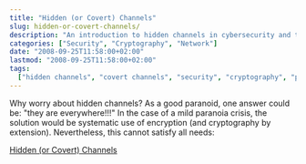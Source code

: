 ```yaml
---
title: "Hidden (or Covert) Channels"
slug: hidden-or-covert-channels/
description: "An introduction to hidden channels in cybersecurity and their implications for information security and privacy."
categories: ["Security", "Cryptography", "Network"]
date: "2008-09-25T11:58:00+02:00"
lastmod: "2008-09-25T11:58:00+02:00"
tags:
  ["hidden channels", "covert channels", "security", "cryptography", "privacy"]
---
```


Why worry about hidden channels? As a good paranoid, one answer could be: "they are everywhere!!!" In the case of a mild paranoia crisis, the solution would be systematic use of encryption (and cryptography by extension). Nevertheless, this cannot satisfy all needs:

[Hidden (or Covert) Channels](../../static/pdf/canaux_caches.pdf)
